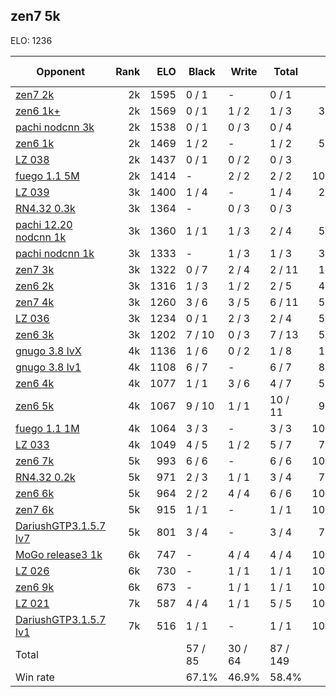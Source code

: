 ## zen7 5k ##

ELO: 1236

Opponent | Rank | ELO | Black | Write | Total | Win rate
---------|-----:|----:|-------|-------|-------|-------:
[zen7 2k](zen7%202k.md) | 2k | 1595 | 0 / 1 | - | 0 / 1 | 0.0%
[zen6 1k+](zen6%201k+.md) | 2k | 1569 | 0 / 1 | 1 / 2 | 1 / 3 | 33.3%
[pachi nodcnn 3k](pachi%20nodcnn%203k.md) | 2k | 1538 | 0 / 1 | 0 / 3 | 0 / 4 | 0.0%
[zen6 1k](zen6%201k.md) | 2k | 1469 | 1 / 2 | - | 1 / 2 | 50.0%
[LZ 038](LZ%20038.md) | 2k | 1437 | 0 / 1 | 0 / 2 | 0 / 3 | 0.0%
[fuego 1.1 5M](fuego%201.1%205M.md) | 2k | 1414 | - | 2 / 2 | 2 / 2 | 100.0%
[LZ 039](LZ%20039.md) | 3k | 1400 | 1 / 4 | - | 1 / 4 | 25.0%
[RN4.32 0.3k](RN4.32%200.3k.md) | 3k | 1364 | - | 0 / 3 | 0 / 3 | 0.0%
[pachi 12.20 nodcnn 1k](pachi%2012.20%20nodcnn%201k.md) | 3k | 1360 | 1 / 1 | 1 / 3 | 2 / 4 | 50.0%
[pachi nodcnn 1k](pachi%20nodcnn%201k.md) | 3k | 1333 | - | 1 / 3 | 1 / 3 | 33.3%
[zen7 3k](zen7%203k.md) | 3k | 1322 | 0 / 7 | 2 / 4 | 2 / 11 | 18.2%
[zen6 2k](zen6%202k.md) | 3k | 1316 | 1 / 3 | 1 / 2 | 2 / 5 | 40.0%
[zen7 4k](zen7%204k.md) | 3k | 1260 | 3 / 6 | 3 / 5 | 6 / 11 | 54.5%
[LZ 036](LZ%20036.md) | 3k | 1234 | 0 / 1 | 2 / 3 | 2 / 4 | 50.0%
[zen6 3k](zen6%203k.md) | 3k | 1202 | 7 / 10 | 0 / 3 | 7 / 13 | 53.8%
[gnugo 3.8 lvX](gnugo%203.8%20lvX.md) | 4k | 1136 | 1 / 6 | 0 / 2 | 1 / 8 | 12.5%
[gnugo 3.8 lv1](gnugo%203.8%20lv1.md) | 4k | 1108 | 6 / 7 | - | 6 / 7 | 85.7%
[zen6 4k](zen6%204k.md) | 4k | 1077 | 1 / 1 | 3 / 6 | 4 / 7 | 57.1%
[zen6 5k](zen6%205k.md) | 4k | 1067 | 9 / 10 | 1 / 1 | 10 / 11 | 90.9%
[fuego 1.1 1M](fuego%201.1%201M.md) | 4k | 1064 | 3 / 3 | - | 3 / 3 | 100.0%
[LZ 033](LZ%20033.md) | 4k | 1049 | 4 / 5 | 1 / 2 | 5 / 7 | 71.4%
[zen6 7k](zen6%207k.md) | 5k | 993 | 6 / 6 | - | 6 / 6 | 100.0%
[RN4.32 0.2k](RN4.32%200.2k.md) | 5k | 971 | 2 / 3 | 1 / 1 | 3 / 4 | 75.0%
[zen6 6k](zen6%206k.md) | 5k | 964 | 2 / 2 | 4 / 4 | 6 / 6 | 100.0%
[zen7 6k](zen7%206k.md) | 5k | 915 | 1 / 1 | - | 1 / 1 | 100.0%
[DariushGTP3.1.5.7 lv7](DariushGTP3.1.5.7%20lv7.md) | 5k | 801 | 3 / 4 | - | 3 / 4 | 75.0%
[MoGo release3 1k](MoGo%20release3%201k.md) | 6k | 747 | - | 4 / 4 | 4 / 4 | 100.0%
[LZ 026](LZ%20026.md) | 6k | 730 | - | 1 / 1 | 1 / 1 | 100.0%
[zen6 9k](zen6%209k.md) | 6k | 673 | - | 1 / 1 | 1 / 1 | 100.0%
[LZ 021](LZ%20021.md) | 7k | 587 | 4 / 4 | 1 / 1 | 5 / 5 | 100.0%
[DariushGTP3.1.5.7 lv1](DariushGTP3.1.5.7%20lv1.md) | 7k | 516 | 1 / 1 | - | 1 / 1 | 100.0%
Total | | | 57 / 85 | 30 / 64 | 87 / 149 | 
Win rate| | | 67.1% | 46.9% | 58.4% | 
